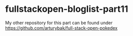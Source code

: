 # fullstackopen-bloglist-part11
My other repository for this part can be found under https://github.com/arturybak/full-stack-open-pokedex